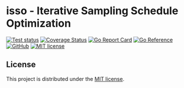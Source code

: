 # isso - Iterative Sampling Schedule Optimization

[![Test status](https://img.shields.io/github/actions/workflow/status/mlange-42/isso/tests.yml?branch=main&label=Tests&logo=github)](https://github.com/mlange-42/isso/actions/workflows/tests.yml)
[![Coverage Status](https://img.shields.io/coverallsCoverage/github/mlange-42/isso?logo=coveralls)](https://badge.coveralls.io/github/mlange-42/isso?branch=main)
[![Go Report Card](https://goreportcard.com/badge/github.com/mlange-42/isso)](https://goreportcard.com/report/github.com/mlange-42/isso)
[![Go Reference](https://img.shields.io/badge/reference-%23007D9C?logo=go&logoColor=white&labelColor=gray)](https://pkg.go.dev/github.com/mlange-42/isso)
[![GitHub](https://img.shields.io/badge/github-repo-blue?logo=github)](https://github.com/mlange-42/isso)
[![MIT license](https://img.shields.io/badge/MIT-brightgreen?label=license)](https://github.com/mlange-42/isso/blob/main/LICENSE)

## License

This project is distributed under the [MIT license](./LICENSE).
